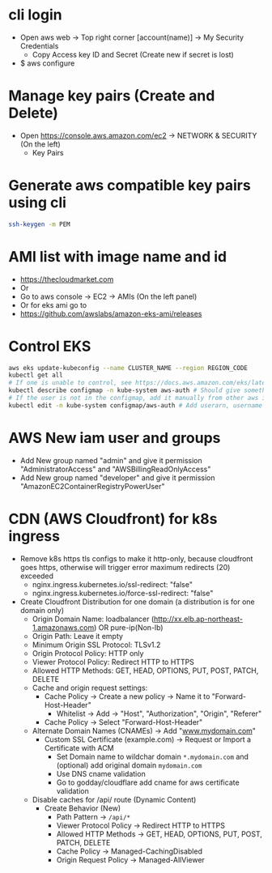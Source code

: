 cli login
=====
* Open aws web -> Top right corner [account(name)] -> My Security Credentials
    * Copy Access key ID and Secret (Create new if secret is lost)
* $ aws configure

Manage key pairs (Create and Delete)
=====
* Open https://console.aws.amazon.com/ec2 -> NETWORK & SECURITY (On the left)
    * Key Pairs

Generate aws compatible key pairs using cli
=====
```sh
ssh-keygen -m PEM
```

AMI list with image name and id
=====
* https://thecloudmarket.com
* Or
* Go to aws console -> EC2 -> AMIs (On the left panel)
* Or for eks ami go to
* https://github.com/awslabs/amazon-eks-ami/releases

Control EKS
=====
```sh
aws eks update-kubeconfig --name CLUSTER_NAME --region REGION_CODE
kubectl get all
# If one is unable to control, see https://docs.aws.amazon.com/eks/latest/userguide/add-user-role.html
kubectl describe configmap -n kube-system aws-auth # Should give something like this - userarn: arn:aws:iam::xxxxxxxxx:user/Joeky
# If the user is not in the configmap, add it manually from other aws iam user who has the permission to edit the configmap
kubectl edit -n kube-system configmap/aws-auth # Add userarn, username and groups undert the "mapUsers" field
```

AWS New iam user and groups
=====
* Add New group named "admin" and give it permission "AdministratorAccess" and "AWSBillingReadOnlyAccess"
* Add New group named "developer" and give it permission "AmazonEC2ContainerRegistryPowerUser"

CDN (AWS Cloudfront) for k8s ingress
=====
* Remove k8s https tls configs to make it http-only, because cloudfront goes https, otherwise will trigger error maximum redirects (20) exceeded
    * nginx.ingress.kubernetes.io/ssl-redirect: "false"
    * nginx.ingress.kubernetes.io/force-ssl-redirect: "false"
* Create Cloudfront Distribution for one domain (a distribution is for one domain only)
    * Origin Domain Name: loadbalancer (http://xx.elb.ap-northeast-1.amazonaws.com) OR pure-ip(Non-lb)
    * Origin Path: Leave it empty
    * Minimum Origin SSL Protocol: TLSv1.2
    * Origin Protocol Policy: HTTP only
    * Viewer Protocol Policy: Redirect HTTP to HTTPS
    * Allowed HTTP Methods: GET, HEAD, OPTIONS, PUT, POST, PATCH, DELETE
    * Cache and origin request settings:
        * Cache Policy -> Create a new policy -> Name it to "Forward-Host-Header"
            * Whitelist -> Add -> "Host", "Authorization", "Origin", "Referer"
        * Cache Policy -> Select "Forward-Host-Header"
    * Alternate Domain Names (CNAMEs) -> Add "www.mydomain.com"
        * Custom SSL Certificate (example.com) -> Request or Import a Certificate with ACM
            * Set Domain name to wildchar domain `*.mydomain.com` and (optional) add original domain `mydomain.com`
            * Use DNS cname validation
            * Go to godday/cloudflare add cname for aws certificate validation
    * Disable caches for /api/ route (Dynamic Content)
        * Create Behavior (New)
            * Path Pattern -> `/api/*`
            * Viewer Protocol Policy -> Redirect HTTP to HTTPS
            * Allowed HTTP Methods -> GET, HEAD, OPTIONS, PUT, POST, PATCH, DELETE
            * Cache Policy -> Managed-CachingDisabled
            * Origin Request Policy -> Managed-AllViewer
